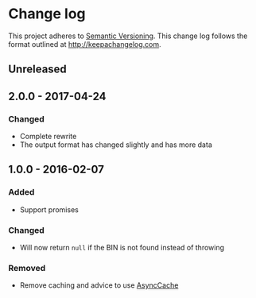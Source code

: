 # Change log

This project adheres to [Semantic Versioning](http://semver.org/). This change
log follows the format outlined at http://keepachangelog.com.

## Unreleased

## 2.0.0 - 2017-04-24

### Changed

- Complete rewrite
- The output format has changed slightly and has more data

## 1.0.0 - 2016-02-07

### Added

- Support promises

### Changed

- Will now return `null` if the BIN is not found instead of throwing

### Removed

- Remove caching and advice to use [AsyncCache](http://npmjs.com/package/async-cache)
